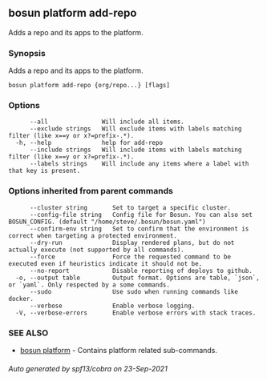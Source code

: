 ## bosun platform add-repo

Adds a repo and its apps to the platform.

### Synopsis

Adds a repo and its apps to the platform.

```
bosun platform add-repo {org/repo...} [flags]
```

### Options

```
      --all               Will include all items.
      --exclude strings   Will exclude items with labels matching filter (like x==y or x?=prefix-.*).
  -h, --help              help for add-repo
      --include strings   Will include items with labels matching filter (like x==y or x?=prefix-.*).
      --labels strings    Will include any items where a label with that key is present.
```

### Options inherited from parent commands

```
      --cluster string       Set to target a specific cluster.
      --config-file string   Config file for Bosun. You can also set BOSUN_CONFIG. (default "/home/steve/.bosun/bosun.yaml")
      --confirm-env string   Set to confirm that the environment is correct when targeting a protected environment.
      --dry-run              Display rendered plans, but do not actually execute (not supported by all commands).
      --force                Force the requested command to be executed even if heuristics indicate it should not be.
      --no-report            Disable reporting of deploys to github.
  -o, --output table         Output format. Options are table, `json`, or `yaml`. Only respected by a some commands.
      --sudo                 Use sudo when running commands like docker.
      --verbose              Enable verbose logging.
  -V, --verbose-errors       Enable verbose errors with stack traces.
```

### SEE ALSO

* [bosun platform](bosun_platform.md)	 - Contains platform related sub-commands.

###### Auto generated by spf13/cobra on 23-Sep-2021
